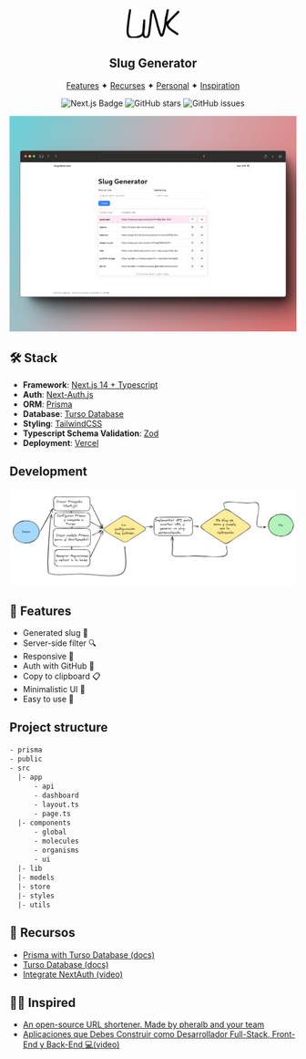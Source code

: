 <div align="center">

  <img src="./public/fav.svg" width="100" alt="Next.js Badge">

</span>

  <h2>Slug Generator</h2>
</div>

<p></p>

<div align="center">
  <nav>
    <a href="#📝-features">Features</a> ✦
    <a href="#🧞-recursos">Recurses</a> ✦
    <a href="https://imjesus-dev.vercel.app/es">Personal</a> ✦
    <a href="#👨‍💻-inspired">Inspiration</a>
  </nav>
</div>

<p></p>
<div align="center">
  <img src="https://img.shields.io/badge/Next.js-000?logo=Next.js&logoColor=fff&style=flat" alt="Next.js Badge">
  <img src="https://img.shields.io/github/stars/imjesusc/slug-generator" alt="GitHub stars">
  <img src="https://img.shields.io/github/issues/pheralb/slug" alt="GitHub issues">
</div>

<p></p>

![Flowchart](/public/page.png)

## 🛠️ Stack

- **Framework**: [Next.js 14 + Typescript](https://nextjs.org/)
- **Auth**: [Next-Auth.js](https://next-auth.js.org)
- **ORM**: [Prisma](https://prisma.io)
- **Database**: [Turso Database](https://planetscale.com/)
- **Styling**: [TailwindCSS](https://tailwindcss.com)
- **Typescript Schema Validation**: [Zod](https://github.com/colinhacks/zod)
- **Deployment**: [Vercel](https://vercel.com)

## Development

![Flowchart](/public/flowchart.png)

## 📝 Features

- Generated slug 🔗
- Server-side filter 🔍
- Responsive 📱
- Auth with GitHub 🎯
- Copy to clipboard 📋
- Minimalistic UI 🎨
- Easy to use 🚀

## Project structure

```
- prisma
- public
- src
  |- app
      - api
      - dashboard
      - layout.ts
      - page.ts
  |- components
      - global
      - molecules
      - organisms
      - ui
  |- lib
  |- models
  |- store
  |- styles
  |- utils
```

## 🧞 Recursos

- [Prisma with Turso Database (docs)](https://www.prisma.io/docs/orm/overview/databases/turso)
- [Turso Database (docs)](https://turso.tech/)
- [Integrate NextAuth (video)](https://www.youtube.com/watch?v=YCEnpcCYlyo)

## 👨‍💻 Inspired

- [An open-source URL shortener. Made by pheralb and your team](https://github.com/pheralb/slug/tree/next)
- [Aplicaciones que Debes Construir como Desarrollador Full-Stack, Front-End y Back-End 💻(video)](https://youtu.be/Osy0yuxuEOw)
